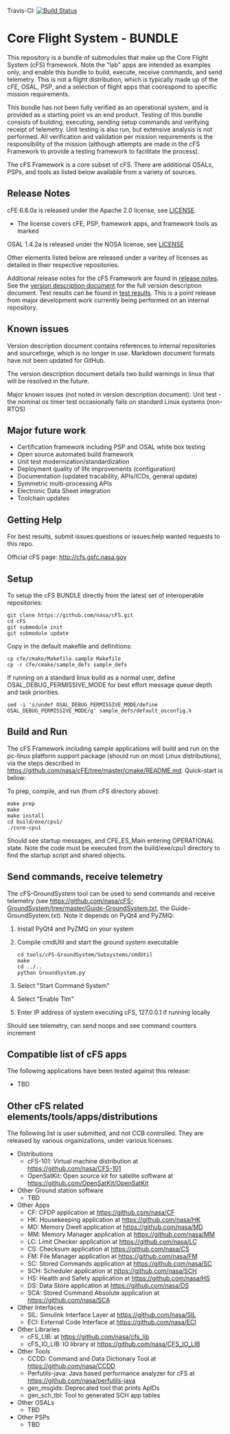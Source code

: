 Travis-CI: [![Build Status](https://travis-ci.com/nasa/cFS.svg)](https://travis-ci.com/nasa/cFS)

# Core Flight System - BUNDLE

This repository is a bundle of submodules that make up the Core Flight System (cFS) framework.  Note the "lab" apps are intended as examples only, and enable this bundle to build, execute, receive commands, and send telemetry.  This is not a flight distribution, which is typically made up of the cFE, OSAL, PSP, and a selection of flight apps that coorespond to specific mission requirements.

This bundle has not been fully verified as an operational system, and is provided as a starting point vs an end product.  Testing of this bundle consists of building, executing, sending setup commands and verifying receipt of telemetry.  Unit testing is also run, but extensive analysis is not performed.  All verification and validation per mission requirements is the responsibility of the mission (although attempts are made in the cFS Framework to provide a testing framework to facilitate the process).

The cFS Framework is a core subset of cFS.  There are additional OSALs, PSPs, and tools as listed below available from a variety of sources.

## Release Notes

cFE 6.6.0a is released under the Apache 2.0 license, see [LICENSE](https://github.com/nasa/cFE/tree/master/LICENSE-18128-Apache-2_0.pdf).
 - The license covers cFE, PSP, framework apps, and framework tools as marked

OSAL 1.4.2a is released under the NOSA license, see [LICENSE](https://github.com/nasa/osal/blob/master/LICENSE)

Other elements listed below are released under a varitey of licenses as detailed in their respective repositories.

Additional release notes for the cFS Framework are found in [release notes](https://github.com/nasa/cFE/tree/master/docs/cFE_release_notes.md).  See the [version description document](https://github.com/nasa/cFE/tree/master/docs/cFE_6_6_0_version_description.md) for the full version description document.  Test results can be found in [test results](https://github.com/nasa/cFE/tree/master/test-and-ground/test-review-packages/Results).  This is a point release from major development work currently being performed on an internal repository.

## Known issues

Version description document contains references to internal repositories and sourceforge, which is no longer in use.  Markdown document formats have not been updated for GitHub.

The version description document details two build warnings in linux that will be resolved in the future.

Major known issues (not noted in version description document):
Unit test - the nominal os timer test occasionally fails on standard Linux systems (non-RTOS)

## Major future work

  - Certification framework including PSP and OSAL white box testing
  - Open source automated build framework
  - Unit test modernization/standardization
  - Deployment quality of life improvements (configuration)
  - Documentation (updated tracability, APIs/ICDs, general update)
  - Symmetric multi-processing APIs
  - Electronic Data Sheet integration
  - Toolchain updates

## Getting Help

For best results, submit issues:questions or issues:help wanted requests to this repo.

Official cFS page: http://cfs.gsfc.nasa.gov

## Setup

To setup the cFS BUNDLE directly from the latest set of interoperable repositories:

    git clone https://github.com/nasa/cFS.git
    cd cFS
    git submodule init
    git submodule update

Copy in the default makefile and definitions:

    cp cfe/cmake/Makefile.sample Makefile
    cp -r cfe/cmake/sample_defs sample_defs

If running on a standard linux build as a normal user, define OSAL_DEBUG_PERMISSIVE_MODE for best effort message queue depth and task priorities.

    sed -i 's/undef OSAL_DEBUG_PERMISSIVE_MODE/define OSAL_DEBUG_PERMISSIVE_MODE/g' sample_defs/default_osconfig.h

## Build and Run

The cFS Framework including sample applications will build and run on the pc-linux platform support package (should run on most Linux distributions), via the steps described in https://github.com/nasa/cFE/tree/master/cmake/README.md.  Quick-start is below:

To prep, compile, and run (from cFS directory above):

    make prep
    make
    make install
    cd build/exe/cpu1/
    ./core-cpu1

Should see startup messages, and CFE_ES_Main entering OPERATIONAL state.  Note the code must be executed from the build/exe/cpu1 directory to find the startup script and shared objects.

## Send commands, receive telemetry

The cFS-GroundSystem tool can be used to send commands and receive telemetry (see https://github.com/nasa/cFS-GroundSystem/tree/master/Guide-GroundSystem.txt, the Guide-GroundSystem.txt).  Note it depends on PyQt4 and PyZMQ:

1. Install PyQt4 and PyZMQ on your system
2. Compile cmdUtil and start the ground system executable

       cd tools/cFS-GroundSystem/Subsystems/cmdUtil
       make
       cd ../..
       python GroundSystem.py
    
3. Select "Start Command System"
4. Select "Enable Tlm"
5. Enter IP address of system executing cFS, 127.0.0.1 if running locally

Should see telemetry, can send noops and see command counters increment

## Compatible list of cFS apps

The following applications have been tested against this release:
  - TBD

## Other cFS related elements/tools/apps/distributions

The following list is user submitted, and not CCB controlled.  They are released by various orgainizations, under various licenses.

  - Distributions
    - cFS-101: Virtual machine distribution at https://github.com/nasa/CFS-101
    - OpenSatKit: Open source kit for satelite software at https://github.com/OpenSatKit/OpenSatKit
  - Other Ground station software
    - TBD
  - Other Apps
    - CF: CFDP application at https://github.com/nasa/CF
    - HK: Housekeeping application at https://github.com/nasa/HK
    - MD: Memory Dwell application at https://github.com/nasa/MD
    - MM: Memory Manager application at https://github.com/nasa/MM
    - LC: Limit Checker application at https://github.com/nasa/LC
    - CS: Checksum application at https://github.com/nasa/CS
    - FM: File Manager application at https://github.com/nasa/FM
    - SC: Stored Commands application at https://github.com/nasa/SC
    - SCH: Scheduler application at https://github.com/nasa/SCH
    - HS: Health and Safety application at https://github.com/nasa/HS
    - DS: Data Store application at https://github.com/nasa/DS
    - SCA: Stored Command Absolute application at https://github.com/nasa/SCA
  - Other Interfaces
    - SIL: Simulink Interface Layer at https://github.com/nasa/SIL
    - ECI: External Code Interface at https://github.com/nasa/ECI
  - Other Libraries
    - cFS_LIB: at https://github.com/nasa/cfs_lib
    - cFS_IO_LIB: IO library at https://github.com/nasa/CFS_IO_LIB
  - Other Tools
    - CCDD: Command and Data Dictionary Tool at https://github.com/nasa/CCDD
    - Perfutils-java: Java based performance analyzer for cFS at https://github.com/nasa/perfutils-java
    - gen_msgids: Deprecated tool that prints ApIDs
    - gen_sch_tbl: Tool to generated SCH app tables
  - Other OSALs
    - TBD
  - Other PSPs
    - TBD

